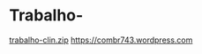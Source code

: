 # Trabalho- 
[trabalho-clin.zip](https://github.com/talitakelen/Trabalho-/files/11987190/trabalho-clin.zip)
https://combr743.wordpress.com 
